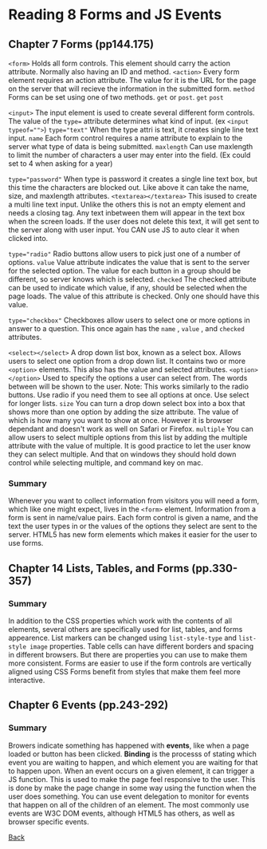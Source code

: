 # Reading 8 Forms and JS Events

## Chapter 7 Forms (pp144.175)
`<form>` Holds all form controls. This element should carry the action attribute. Normally also having an ID and method.
`<action>` Every form element requires an action attribute. The value for it is the URL for the page on the server that will recieve the information in the submitted form.
`method` Forms can be set using one of two methods. `get` or `post`.
`get`
`post`

`<input>` The input element is used to create several different form controls. The value of the `type=` attribute determines what kind of input. (ex `<input typeof="">`)
`type="text"` When the type attri is text, it creates single line text input.
`name` Each form control requires a name attribute to explain to the server what type of data is being submitted.
`maxlength` Can use maxlength to limit the number of characters a user may enter into the field. (Ex could set to 4 when asking for a year)

`type="password"` When type is password it creates a single line text box, but this time the characters are blocked out. Like above it can take the name, size, and maxlength attributes.
`<textarea></textarea>` This isused to create a multi line text input. Unlike the others this is not an empty element and needs a closing tag. Any text inbetween them will appear in the text box when the screen loads. If the user does not delete this text, it will get sent to the server along with user input. You CAN use JS to auto clear it when clicked into.

`type="radio"` Radio buttons allow users to pick just one of a number of options.
`value` Value attribute indicates the value that is sent to the server for the selected option. The value for each button in a group should be different, so server knows which is selected.
`checked` The checked attribute can be used to indicate which value, if any, should be selected when the page loads. The value of this attribute is checked. Only one should have this value.

`type="checkbox"` Checkboxes allow users to select one or more options in answer to a question. This once again has the `name` , `value` , and `checked` attributes.

`<select></select>` A drop down list box, known as a select box. Allows users to select one option from a drop down list. It contains two or more `<option>` elements. This also has the value and selected attributes.
`<option></option>` Used to specify the options a user can select from. The words between will be shown to the user.
Note: This works similarly to the radio buttons. Use radio if you need them to see all options at once. Use select for longer lists.
`size` You can turn a drop down select box into a box that shows more than one option by adding the size attribute. The value of which is how many you want to show at once. However it is browser dependant and doesn't work as well on Safari or Firefox.
`multiple` You can allow users to select multiple options from this list by adding the multiple attribute with the value of multiple. It is good practice to let the user know they can select multiple. And that on windows they should hold down control while selecting multiple, and command key on mac.


### Summary
Whenever you want to collect information from visitors you will need a form, which like one might expect, lives in the `<form>` element.
Information from a form is sent in name/value pairs.
Each form control is given a name, and the text the user types in or the values of the options they select are sent to the server.
HTML5 has new form elements which makes it easier for the user to use forms.

## Chapter 14 Lists, Tables, and Forms (pp.330-357)

### Summary
In addition to the CSS properties which work with the contents of all elements, several others are specifically used for list, tables, and forms appearence.
List markers can be changed using `list-style-type` and `list-style image` properties.
Table cells can have different borders and spacing in different browsers. But there are properties you can use to make them more consistent.
Forms are easier to use if the form controls are vertically aligned using CSS
Forms benefit from styles that make them feel more interactive.

## Chapter 6 Events (pp.243-292)

### Summary
Browers indicate something has happened with **events**, like when a page loaded or button has been clicked. **Binding** is the processs of stating which event you are waiting to happen, and which element you are waiting for that to happen upon. When an event occurs on a given element, it can trigger a JS function. This is used to make the page feel responsive to the user. This is done by make the page change in some way using the function when the user does something. You can use event delegation to monitor for events that happen on all of the children of an element. The most commonly use events are W3C DOM events, although HTML5 has others, as well as browser specific events.

[Back](README.md)